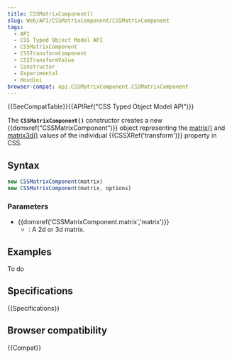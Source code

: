```yaml
---
title: CSSMatrixComponent()
slug: Web/API/CSSMatrixComponent/CSSMatrixComponent
tags:
  - API
  - CSS Typed Object Model API
  - CSSMatrixComponent
  - CSSTransformComponent
  - CSSTransformValue
  - Constructor
  - Experimental
  - Houdini
browser-compat: api.CSSMatrixComponent.CSSMatrixComponent
---
```

{{SeeCompatTable}}{{APIRef("CSS Typed Object Model API")}}

The **`CSSMatrixComponent()`** constructor
creates a new {{domxref("CSSMatrixComponent")}} object representing the [matrix()](</en-US/docs/Web/CSS/transform-function/matrix()>) and [matrix3d()](</en-US/docs/Web/CSS/transform-function/matrix()>) values of the
individual {{CSSXRef('transform')}} property in CSS.

## Syntax

```js
new CSSMatrixComponent(matrix)
new CSSMatrixComponent(matrix, options)
```

### Parameters

- {{domxref('CSSMatrixComponent.matrix','matrix')}}
  - : A 2d or 3d matrix.

## Examples

To do

## Specifications

{{Specifications}}

## Browser compatibility

{{Compat}}
